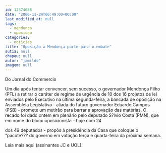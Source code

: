 ```yaml
---
id: 12374638
date: "2006-11-24T06:49:00+00:00"
last_modified_at: null
tags:
  - mendonca
  - oposicao
categories:
  - noticias
title: "Oposição a Mendonça parte para o embate"
sutia: null
chapeu: null
autor: "jamildo"
imagem: null
---
```

<p>Do Jornal do Commercio</p>
<p>Um dia ap&oacute;s tentar convencer, sem sucesso, o governador Mendon&ccedil;a Filho (PFL) a retirar o car&aacute;ter de regime de urg&ecirc;ncia de 10 dos 16 projetos de lei enviados pelo Executivo na &uacute;ltima segunda-feira, a bancada de oposi&ccedil;&atilde;o na Assembl&eacute;ia Legislativa - aliada do futuro governador Eduardo Campos (PSB) - promete um mutir&atilde;o para barrar a aprova&ccedil;&atilde;o das mat&eacute;rias. O recado foi dado ontem em plen&aacute;rio pelo deputado S?lvio Costa (PMN), que em nome do bloco oposicionista - hoje com 24</p>
<p>dos 49 deputados - prop&ocirc;s &agrave; presid&ecirc;ncia da Casa que coloque o &ldquo;pacote??? do governo em vota&ccedil;&atilde;o ter&ccedil;a e quarta-feira da pr&oacute;xima semana.</p>
<p>Leia mais aqui (assinantes JC e UOL).</p>
<p>&nbsp;</p>
